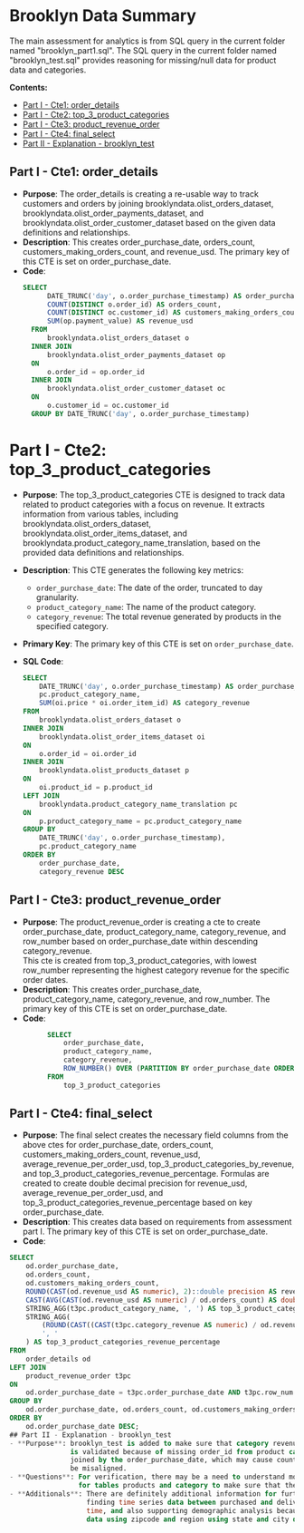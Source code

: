 # Brooklyn Data Summary

The main assessment for analytics is from SQL query in the current folder named "brooklyn_part1.sql". 
The SQL query in the current folder named "brooklyn_test.sql" provides reasoning for missing/null data for
product data and categories. 

__Contents:__

- [Part I - Cte1: order_details](#part-i---cte1-order_details)
- [Part I - Cte2: top_3_product_categories](#part-i---cte2-top_3_product_categories)
- [Part I - Cte3: product_revenue_order](#part-i---cte3-product_revenue_order)
- [Part I - Cte4: final_select](#part-i---cte4-final_select)
- [Part II - Explanation - brooklyn_test](#part-ii---explanation---brooklyn_test)



## Part I - Cte1: order_details

- **Purpose**: The order_details is creating a re-usable way to track customers and orders by joining
               brooklyndata.olist_orders_dataset, brooklyndata.olist_order_payments_dataset, and
               brooklyndata.olist_order_customer_dataset based on the given data definitions and relationships.
- **Description**: This creates order_purchase_date, orders_count, customers_making_orders_count,
                   and revenue_usd. The primary key of this CTE is set on order_purchase_date.
- **Code**:
  ```sql
  SELECT
        DATE_TRUNC('day', o.order_purchase_timestamp) AS order_purchase_date,
        COUNT(DISTINCT o.order_id) AS orders_count,
        COUNT(DISTINCT oc.customer_id) AS customers_making_orders_count,
        SUM(op.payment_value) AS revenue_usd
    FROM
        brooklyndata.olist_orders_dataset o
    INNER JOIN
        brooklyndata.olist_order_payments_dataset op
    ON
        o.order_id = op.order_id
    INNER JOIN
        brooklyndata.olist_order_customer_dataset oc
    ON
        o.customer_id = oc.customer_id
    GROUP BY DATE_TRUNC('day', o.order_purchase_timestamp)
# Part I - Cte2: top_3_product_categories

- **Purpose**: The top_3_product_categories CTE is designed to track data related to product categories with a focus on revenue. It extracts information from various tables, including brooklyndata.olist_orders_dataset, brooklyndata.olist_order_items_dataset, and brooklyndata.product_category_name_translation, based on the provided data definitions and relationships.

- **Description**: This CTE generates the following key metrics:
  - `order_purchase_date`: The date of the order, truncated to day granularity.
  - `product_category_name`: The name of the product category.
  - `category_revenue`: The total revenue generated by products in the specified category.

- **Primary Key**: The primary key of this CTE is set on `order_purchase_date`.

- **SQL Code**:
  ```sql
  SELECT
      DATE_TRUNC('day', o.order_purchase_timestamp) AS order_purchase_date,
      pc.product_category_name,
      SUM(oi.price * oi.order_item_id) AS category_revenue
  FROM
      brooklyndata.olist_orders_dataset o
  INNER JOIN
      brooklyndata.olist_order_items_dataset oi
  ON
      o.order_id = oi.order_id
  INNER JOIN
      brooklyndata.olist_products_dataset p
  ON
      oi.product_id = p.product_id
  LEFT JOIN
      brooklyndata.product_category_name_translation pc
  ON
      p.product_category_name = pc.product_category_name
  GROUP BY
      DATE_TRUNC('day', o.order_purchase_timestamp),
      pc.product_category_name
  ORDER BY
      order_purchase_date,
      category_revenue DESC
## Part I - Cte3: product_revenue_order

- **Purpose**: The product_revenue_order is creating a cte to create
               order_purchase_date, product_category_name, category_revenue, and row_number
               based on order_purchase_date within descending category_revenue.  
               This cte is created from top_3_product_categories, with lowest row_number 
               representing the highest category revenue for the specific order dates.
- **Description**: This creates order_purchase_date, product_category_name, category_revenue, and row_number. 
                   The primary key of this CTE is set on order_purchase_date.
- **Code**:
  ```sql
        SELECT
            order_purchase_date,
            product_category_name,
            category_revenue,
            ROW_NUMBER() OVER (PARTITION BY order_purchase_date ORDER BY category_revenue DESC) AS row_num
        FROM
            top_3_product_categories
## Part I - Cte4: final_select
- **Purpose**: The final select creates the necessary field columns from the above ctes 
               for order_purchase_date, orders_count, customers_making_orders_count,
               revenue_usd, average_revenue_per_order_usd, top_3_product_categories_by_revenue,
               and top_3_product_categories_revenue_percentage.
               Formulas are created to create double decimal precision for revenue_usd,
               average_revenue_per_order_usd, and top_3_product_categories_revenue_percentage
               based on key order_purchase_date.  
- **Description**: This creates data based on requirements from assessment part I.
                   The primary key of this CTE is set on order_purchase_date.
- **Code**:
```sql
SELECT
    od.order_purchase_date,
    od.orders_count,
    od.customers_making_orders_count,
    ROUND(CAST(od.revenue_usd AS numeric), 2)::double precision AS revenue_usd,
    CAST(AVG(CAST(od.revenue_usd AS numeric) / od.orders_count) AS double precision)::numeric(10,2) AS average_revenue_per_order_usd,
    STRING_AGG(t3pc.product_category_name, ', ') AS top_3_product_categories_by_revenue,
    STRING_AGG(
        (ROUND(CAST((CAST(t3pc.category_revenue AS numeric) / od.revenue_usd) * 100 AS numeric), 2))::text,
        ', '
    ) AS top_3_product_categories_revenue_percentage
FROM
    order_details od
LEFT JOIN
    product_revenue_order t3pc
ON
    od.order_purchase_date = t3pc.order_purchase_date AND t3pc.row_num <= 3
GROUP BY
    od.order_purchase_date, od.orders_count, od.customers_making_orders_count, od.revenue_usd
ORDER BY
    od.order_purchase_date DESC;
## Part II - Explanation - brooklyn_test
- **Purpose**: brooklyn_test is added to make sure that category revenue and/or category product name 
               is validated because of missing order_id from product category, causing the nulls when
               joined by the order_purchase_date, which may cause counts of products or categories to
               be misaligned. 
- **Questions**: For verification, there may be a need to understand more about the upstream process 
                 for tables products and category to make sure that these are updated appropriately.  
- **Additionals**: There are definitely additional information for further analysis.  These can include 
                   finding time series data between purchased and delivered and comparing to the delivery
                   time, and also supporting demographic analysis because of availability of customer
                   data using zipcode and region using state and city data.







